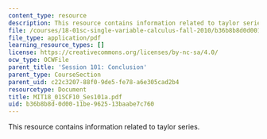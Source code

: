 ```yaml
---
content_type: resource
description: This resource contains information related to taylor series.
file: /courses/18-01sc-single-variable-calculus-fall-2010/b36b8b8d0d0011be962513baabe7c760_MIT18_01SCF10_Ses101a.pdf
file_type: application/pdf
learning_resource_types: []
license: https://creativecommons.org/licenses/by-nc-sa/4.0/
ocw_type: OCWFile
parent_title: 'Session 101: Conclusion'
parent_type: CourseSection
parent_uid: c22c3207-88f0-9de5-fe78-a6e305cad2b4
resourcetype: Document
title: MIT18_01SCF10_Ses101a.pdf
uid: b36b8b8d-0d00-11be-9625-13baabe7c760
---
```

This resource contains information related to taylor series.